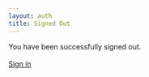 ```yaml
---
layout: auth
title: Signed Out
---
```


<div class="mdl-card__supporting-text">
    You have been successfully signed out.
</div>

<br>

<div class="mdl-card__actions mdl-card--border">
    <a class="mdl-button mdl-button--accent mdl-js-button mdl-js-ripple-effect" href="/auth/sign-in">
        Sign in
    </a>
</div>